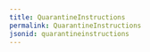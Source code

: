 ```yaml
---
title: QuarantineInstructions
permalink: QuarantineInstructions
jsonid: quarantineinstructions
---
```

